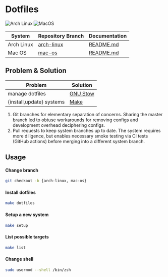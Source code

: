 # Dotfiles

![Arch Linux](https://github.com/vladdoster/dotfiles/workflows/Arch%20Linux/badge.svg)
![MacOS](https://github.com/vladdoster/dotfiles/workflows/MacOS/badge.svg)

| System     | Repository Branch                                                    | Documentation                                                                  |
|------------|----------------------------------------------------------------------|--------------------------------------------------------------------------------|
| Arch Linux | [arch-linux](https://github.com/vladdoster/dotfiles/tree/arch-linux) | [README.md](https://github.com/vladdoster/dotfiles/tree/arch-linux#arch-linux) |
| Mac OS     | [mac-os](https://github.com/vladdoster/dotfiles/tree/mac-os)         | [README.md](https://github.com/vladdoster/dotfiles/tree/mac-os#mac-os-darwin)  |

## Problem & Solution

| Problem                  | Solution                                       |
| ------------------------ | ---------------------------------------------- |
| manage dotfiles          | [GNU Stow](https://www.gnu.org/software/stow/) | 
| {install,update} systems | [Make](Makefile)                               |

1. Git branches for elementary separation of concerns. Sharing the master branch led to obtuse workarounds for removing configs
and development overhead deciphering configs.
1. Pull requests to keep system branches up to date. The system requires more diligence, but 
enables necessary smoke testing via CI tests (GitHub actions) before merging into a different
system branch.

## Usage

#### Change branch

```bash
git checkout -b {arch-linux, mac-os}
```

#### Install dotfiles

```bash
make dotfiles
```

#### Setup a new system

```bash
make setup
```

#### List possible targets

```bash
make list
```

#### Change shell

```bash
sudo usermod --shell /bin/zsh
```
